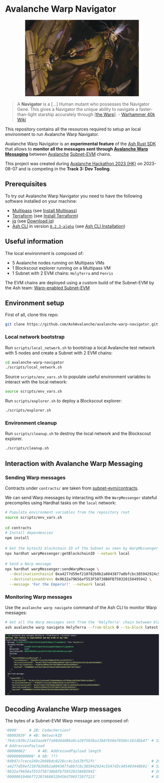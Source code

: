 # Avalanche Warp Navigator

<p align=center>
<img src="img/navigator.png">
</p>

> A **Navigator** is a \[...\] Human mutant who possesses the Navigator Gene. This gives a Navigator the unique ability to navigate a faster-than-light starship accurately through \[[the Warp](https://warhammer40k.fandom.com/wiki/Immaterium)\]. - [Warhammer 40k Wiki](https://warhammer40k.fandom.com/wiki/Navigator)

This repository contains all the resources required to setup an local environment to run Avalanche Warp Navigator.

Avalanche Warp Navigator is an **experimental feature** of the [Ash Rust SDK](https://github.com/AshAvalanche/ash-rs) that allows to **monitor all the messages sent through [Avalanche Warp Messaging](https://docs.avax.network/learn/avalanche/awm)** between [Avalanche](https://www.avax.network/) [Subnet-EVM](https://github.com/ava-labs/subnet-evm) chains.

This project was created during [Avalanche Hackathon 2023 (HK)](https://www.talentre.academy/hackathon/avalanche-hackathon) on 2023-08-07 and is competing in the **Track 3: Dev Tooling**.

## Prerequisites

To try out Avalanche Warp Navigator you need to have the following software installed on your machine:

- [Multipass](https://multipass.run/) (see [Install Multipass](https://multipass.run/install))
- [Terraform](https://www.terraform.io/) (see [Install Terraform](https://developer.hashicorp.com/terraform/tutorials/aws-get-started/install-cli))
- [jq](https://stedolan.github.io/jq/) (see [Download jq](https://stedolan.github.io/jq/download/))
- [Ash CLI](https://github.com/AshAvalanche/ash-rs/tree/main/crates/ash_cli) in version [`0.2.3-alpha`](https://github.com/AshAvalanche/ash-rs/releases/tag/v0.2.3-alpha) (see [Ash CLI Installation](https://ash.center/docs/toolkit/ash-cli/installation))

## Useful information

The local environment is composed of:

- 5 Avalanche nodes running on Multipass VMs
- 1 Blockscout explorer running on a Multipass VM
- 1 Subnet with 2 EVM chains: `HolyTerra` and `Fenris`

The EVM chains are deployed using a custom build of the Subnet-EVM by the Ash team: [Warp-enabled Subnet-EVM](https://github.com/AshAvalanche/subnet-evm/releases/tag/v0.666.0)

## Environment setup

First of all, clone this repo:

```bash
git clone https://github.com/AshAvalanche/avalanche-warp-navigator.git --recurse-submodules
```

### Local network bootstrap

Run `scripts/local_network.sh` to bootstrap a local Avalanche test network with 5 nodes and create a Subnet with 2 EVM chains:

```bash
cd avalanche-warp-navigator
./scripts/local_network.sh
```

Source `scripts/env_vars.sh` to populate useful environment variables to interact with the local network:

```bash
source scripts/env_vars.sh
```

Run `scripts/explorer.sh` to deploy a Blockscout explorer:

```bash
./scripts/explorer.sh
```

### Environment cleanup

Run `scripts/cleanup.sh` to destroy the local network and the Blockscout explorer.

```bash
./scripts/cleanup.sh
```

## Interaction with Avalanche Warp Messaging

### Sending Warp messages

Contracts under `contracts/` are taken from [subnet-evm/contracts](https://github.com/ava-labs/subnet-evm/tree/master/contracts).

We can send Warp messages by interacting with the `WarpMessenger` stateful precompiles using Hardhat tasks on the `local` network:

```bash
# Populate environment variables from the repository root
source scripts/env_vars.sh

cd contracts
# Install dependencies
npm install

# Get the bytes32 blockchain ID of the Subnet as seen by WarpMessenger
npx hardhat warpMessenger:getBlockchainID --network local

# Send a Warp message
npx hardhat warpMessenger:sendWarpMessage \
  --destinationchainid 0xa4277d59ef210782b0b2a8043877a8bfcbc385942924c5547d3cd45493448b01 \
  --destinationaddress 0x9632a79656af553F58738B0FB750320158495942 \
  --message 'For the Emperor!' --network local
```

### Monitoring Warp messages

Use the `avalanche warp navigate` command of the Ash CLI to monitor Warp messages:

```bash
# Get all the Warp messages sent from the 'HolyTerra' chain betwwen block 0 and the latest block
ash avalanche warp navigate HolyTerra --from-block 0 --to-block latest
```

![ash avalanche warp navigate](img/ash-avalanche-warp-navigate-command.png)

## Decoding Avalanche Warp messages

The bytes of a Subnet-EVM Warp message are composed of:

```python
'0000'     # 2B: CodecVersion?
'00003039' # 4B: NetworkID
'76dccb39c21a43aad4ffa98d4dd86a9ca29f5038a13b87658ef856bc161dbb47' # 32B: SourceChainID
# AddressesPayload
'00000062'     # 4B: AddressedPayload length
'000000000000' # 6B: ???
'8db97c7cece249c2b98bdc0226cc4c2a57bf52fc'                         # 20B: SourceAddress
'a4277d59ef210782b0b2a8043877a8bfcbc385942924c5547d3cd45493448b01' # 32B: DestinationChainID
'9632a79656af553f58738b0fb750320158495942'                         # 20B: DestinationAddress
'00000010466f722074686520456d7065726f7221'                         # XXB: Payload (ABI encoded)
```
